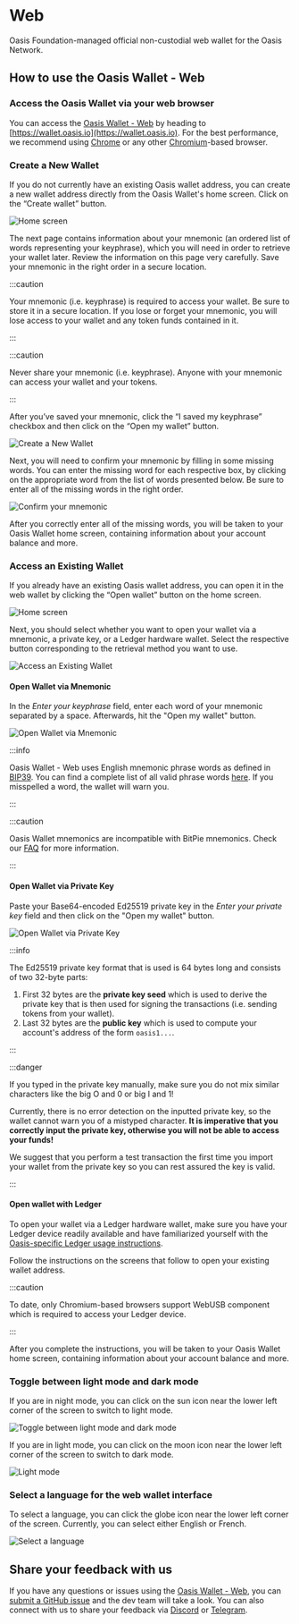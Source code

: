 # Web

Oasis Foundation-managed official non-custodial web wallet for the Oasis
Network.

## How to use the Oasis Wallet - Web

### **Access the Oasis Wallet via your web browser**

You can access the [Oasis Wallet - Web](https://github.com/oasisprotocol/oasis-wallet-web/) by heading to [https://wallet.oasis.io](https://wallet.oasis.io). For the best performance, we recommend using [Chrome](https://www.google.com/chrome/) or any other [Chromium](https://www.chromium.org/Home)-based browser.

### **Create a New Wallet**

If you do not currently have an existing Oasis wallet address, you can create a new wallet address directly from the Oasis Wallet's home screen. Click on the “Create wallet” button.

![Home screen](../../images/wallet/web/01_home.png)

The next page contains information about your mnemonic (an ordered list of words representing your keyphrase), which you will need in order to retrieve your wallet later. Review the information on this page very carefully. Save your mnemonic in the right order in a secure location.

:::caution

Your mnemonic (i.e. keyphrase) is required to access your wallet. Be sure to store it in a secure location. If you lose or forget your mnemonic, you will lose access to your wallet and any token funds contained in it.

:::

:::caution

Never share your mnemonic (i.e. keyphrase). Anyone with your mnemonic can access your wallet and your tokens.

:::

After you’ve saved your mnemonic, click the “I saved my keyphrase” checkbox and then click on the “Open my wallet” button.

![Create a New Wallet](../../images/wallet/web/02_this_is_your_mnemonic.png)

Next, you will need to confirm your mnemonic by filling in some missing words. You can enter the missing word for each respective box, by clicking on the appropriate word from the list of words presented below. Be sure to enter all of the missing words in the right order.

![Confirm your mnemonic](../../images/wallet/web/03_confirm_your_mnemonic.png)

After you correctly enter all of the missing words, you will be taken to your Oasis Wallet home screen, containing information about your account balance and more.

### **Access an Existing Wallet**

If you already have an existing Oasis wallet address, you can open it in the web wallet by clicking the “Open wallet” button on the home screen.

![Home screen](../../images/wallet/web/01_home.png)

Next, you should select whether you want to open your wallet via a mnemonic, a private key, or a Ledger hardware wallet. Select the respective button corresponding to the retrieval method you want to use.

![Access an Existing Wallet](../../images/wallet/web/04_how_to_open_your_wallet.png)

#### Open Wallet via Mnemonic

In the _Enter your keyphrase_ field, enter each word of your mnemonic separated by a space. Afterwards, hit the "Open my wallet" button.

![Open Wallet via Mnemonic](../../images/wallet/web/05.1_open_with_mnemonics.png)

:::info

Oasis Wallet - Web uses English mnemonic phrase words as defined in [BIP39](https://github.com/bitcoin/bips/blob/master/bip-0039.mediawiki). You can find a complete list of all valid phrase words [here](https://github.com/bitcoin/bips/blob/master/bip-0039/english.txt). If you misspelled a word, the wallet will warn you.

:::

:::caution

Oasis Wallet mnemonics are incompatible with BitPie mnemonics. Check our [FAQ](./README.mdx#frequently-asked-questions) for more information.

:::

#### Open Wallet via Private Key

Paste your Base64-encoded Ed25519 private key in the _Enter your private key_ field and then click on the "Open my wallet" button.

![Open Wallet via Private Key](../../images/wallet/web/05.2_open_with_private_key.png)

:::info

The Ed25519 private key format that is used is 64 bytes long and consists of two 32-byte parts:

1. First 32 bytes are the **private key seed** which is used to derive the private key that is then used for signing the transactions (i.e. sending tokens from your wallet).
2. Last 32 bytes are the **public key** which is used to compute your account's address of the form `oasis1...`.

:::

:::danger

If you typed in the private key manually, make sure you do not mix similar characters like the big O and 0 or big I and 1!

Currently, there is no error detection on the inputted private key, so the wallet cannot warn you of a mistyped character. **It is imperative that you correctly input the private key, otherwise you will not be able to access your funds!**

We suggest that you perform a test transaction the first time you import your wallet from the private key so you can rest assured the key is valid.

:::

#### Open wallet with Ledger

To open your wallet via a Ledger hardware wallet, make sure you have your Ledger device readily available and have familiarized yourself with the [Oasis-specific Ledger usage instructions](../holding-rose-tokens/ledger-wallet.md).

Follow the instructions on the screens that follow to open your existing wallet address.

:::caution

To date, only Chromium-based browsers support WebUSB component which is required to access your Ledger device.

:::

After you complete the instructions, you will be taken to your Oasis Wallet home screen, containing information about your account balance and more.

### **Toggle between light mode and dark mode**

If you are in night mode, you can click on the sun icon near the lower left corner of the screen to switch to light mode.

![Toggle between light mode and dark mode](../../images/wallet/web/06_toogle_between_light_and_dark_mode.png)

If you are in light mode, you can click on the moon icon near the lower left corner of the screen to switch to dark mode.

![Light mode](../../images/wallet/web/07_light_mode.png)

### **Select a language for the web wallet interface**

To select a language, you can click the globe icon near the lower left corner of the screen. Currently, you can select either English or French.

![Select a language](../../images/wallet/web/08_select_language.png)

## **Share your feedback with us**

If you have any questions or issues using the [Oasis Wallet - Web](https://github.com/oasisprotocol/oasis-wallet-web/), you can [submit a GitHub issue](https://github.com/oasisprotocol/oasis-wallet-web/issues) and the dev team will take a look. You can also connect with us to share your feedback via [Discord](https://discord.gg/pJdWeVtmHT) or [Telegram](https://t.me/oasisprotocolcommunity).
